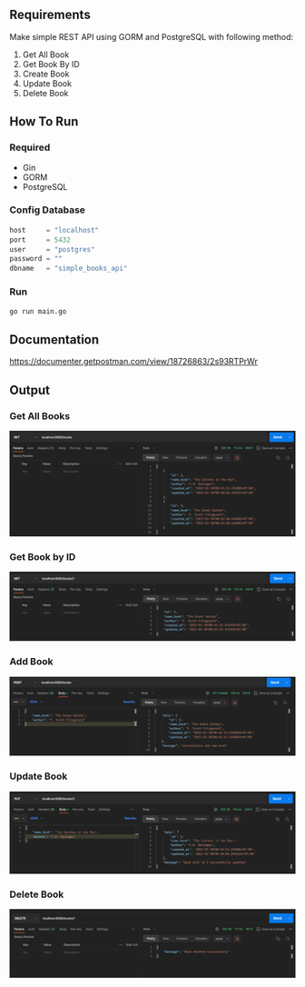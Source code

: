 ## Requirements
Make simple REST API using GORM and PostgreSQL with following method:
1. Get All Book
2. Get Book By ID
3. Create Book
4. Update Book
5. Delete Book

## How To Run
### Required
- Gin
- GORM
- PostgreSQL

### Config Database
```go
host     = "localhost"
port     = 5432
user     = "postgres"
password = ""
dbname   = "simple_books_api"
```

### Run
```shell script
go run main.go
```

## Documentation
https://documenter.getpostman.com/view/18726863/2s93RTPrWr

## Output
### Get All Books
![Get All Books](assets/GET.png)

### Get Book by ID
![Get Book by ID](assets/GET_ONE.png)

### Add Book
![Add Book](assets/POST.png)

### Update Book
![Update Book](assets/PUT.png)

### Delete Book
![Delete Book](assets/DELETE.png)